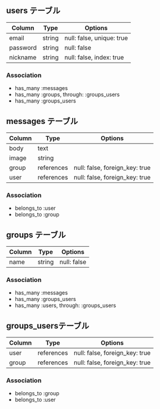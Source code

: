## users テーブル
|Column|Type|Options|
|------|----|-------|
|email|string|null: false, unique: true|
|password|string|null: false|
|nickname|string|null: false, index: true|
### Association
- has_many :messages
- has_many :groups, through: :groups_users
- has_many :groups_users

## messages テーブル
|Column|Type|Options|
|------|----|-------|
|body|text||
|image|string||
|group|references|null: false, foreign_key: true|
|user|references|null: false, foreign_key: true|
### Association
- belongs_to :user
- belongs_to :group

## groups テーブル
|Column|Type|Options|
|------|----|-------|
|name|string|null: false|
### Association
- has_many :messages
- has_many :groups_users
- has_many :users, through: :groups_users

## groups_usersテーブル
|Column|Type|Options|
|------|----|-------|
|user|references|null: false, foreign_key: true|
|group|references|null: false, foreign_key: true|
### Association
- belongs_to :group
- belongs_to :user
